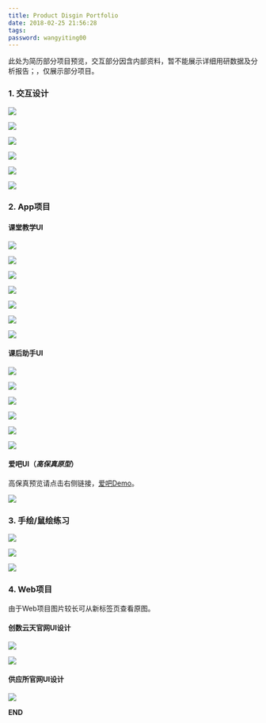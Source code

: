 ```yaml
---
title: Product Disgin Portfolio
date: 2018-02-25 21:56:28
tags:
password: wangyiting00
---
```

此处为简历部分项目预览，交互部分因含内部资料，暂不能展示详细用研数据及分析报告；，仅展示部分项目。
<!-- more -->



<h3 id='1'>1. 交互设计</h3>

![](http://opy0mwtlk.bkt.clouddn.com/%E5%B9%BB%E7%81%AF%E7%89%871.PNG?imageMogr2/format/webp?imageMogr2/format/webp)

![](http://opy0mwtlk.bkt.clouddn.com/%E5%B9%BB%E7%81%AF%E7%89%872.PNG?imageMogr2/format/webp?imageMogr2/format/webp)

![](http://opy0mwtlk.bkt.clouddn.com/%E5%B9%BB%E7%81%AF%E7%89%873.PNG?imageMogr2/format/webp?imageMogr2/format/webp)

![](http://opy0mwtlk.bkt.clouddn.com/%E5%B9%BB%E7%81%AF%E7%89%874.PNG?imageMogr2/format/webp?imageMogr2/format/webp)

![](http://opy0mwtlk.bkt.clouddn.com/%E5%B9%BB%E7%81%AF%E7%89%875.PNG?imageMogr2/format/webp?imageMogr2/format/webp)

![](http://opy0mwtlk.bkt.clouddn.com/%E5%B9%BB%E7%81%AF%E7%89%876.PNG?imageMogr2/format/webp?imageMogr2/format/webp)





<h3 id='2'>2. App项目</h3>

#### 课堂教学UI

![](http://opy0mwtlk.bkt.clouddn.com/ketang01.jpg?imageMogr2/format/webp?imageMogr2/format/webp)

![](http://opy0mwtlk.bkt.clouddn.com/ketang02.jpg?imageMogr2/format/webp?imageMogr2/format/webp)

![](http://opy0mwtlk.bkt.clouddn.com/ketang03.jpg?imageMogr2/format/webp?imageMogr2/format/webp)

![](http://opy0mwtlk.bkt.clouddn.com/ketang04.jpg?imageMogr2/format/webp?imageMogr2/format/webp)

![](http://opy0mwtlk.bkt.clouddn.com/ketang05.jpg?imageMogr2/format/webp?imageMogr2/format/webp)

![](http://opy0mwtlk.bkt.clouddn.com/ketang06.jpg?imageMogr2/format/webp?imageMogr2/format/webp)

![](http://opy0mwtlk.bkt.clouddn.com/ketang07.jpg?imageMogr2/format/webp?imageMogr2/format/webp)

#### 课后助手UI

![](http://opy0mwtlk.bkt.clouddn.com/kehou01.jpg?imageMogr2/format/webp?imageMogr2/format/webp)

![](http://opy0mwtlk.bkt.clouddn.com/kehou02.jpg?imageMogr2/format/webp?imageMogr2/format/webp)

![](http://opy0mwtlk.bkt.clouddn.com/kehou03.jpg?imageMogr2/format/webp?imageMogr2/format/webp)

![](http://opy0mwtlk.bkt.clouddn.com/kehou04.jpg?imageMogr2/format/webp?imageMogr2/format/webp)

![](http://opy0mwtlk.bkt.clouddn.com/kehou05.jpg?imageMogr2/format/webp?imageMogr2/format/webp)

![](http://opy0mwtlk.bkt.clouddn.com/kehou06.jpg?imageMogr2/format/webp?imageMogr2/format/webp)

#### 爱吧UI（*高保真原型*）

高保真预览请点击右侧链接，[爱吧Demo](http://erduo.coding.me/Love-Prototype/#p=首页)。

![](http://opy0mwtlk.bkt.clouddn.com/%E5%B9%BB%E7%81%AF%E7%89%877.PNG?imageMogr2/format/webp?imageMogr2/format/webp)

<h3 id='3'>3. 手绘/鼠绘练习</h3>

![](http://opy0mwtlk.bkt.clouddn.com/11.jpg?imageMogr2/format/webp?imageMogr2/format/webp)

![](http://opy0mwtlk.bkt.clouddn.com/12.jpg?imageMogr2/format/webp?imageMogr2/format/webp)

![](http://opy0mwtlk.bkt.clouddn.com/13.jpg?imageMogr2/format/webp?imageMogr2/format/webp)

<h3 id='4'>4. Web项目</h3>

由于Web项目图片较长可从新标签页查看原图。

#### 创数云天官网UI设计

![](http://opy0mwtlk.bkt.clouddn.com/web1-00%20Home.jpg?imageMogr2/format/webp?imageMogr2/format/webp)

![](http://opy0mwtlk.bkt.clouddn.com/web1-01%20%20Product.jpg?imageMogr2/format/webp?imageMogr2/format/webp)

#### 供应所官网UI设计

![](http://opy0mwtlk.bkt.clouddn.com/web2-00%20index.jpg?imageMogr2/format/webp?imageMogr2/format/webp)


**END**